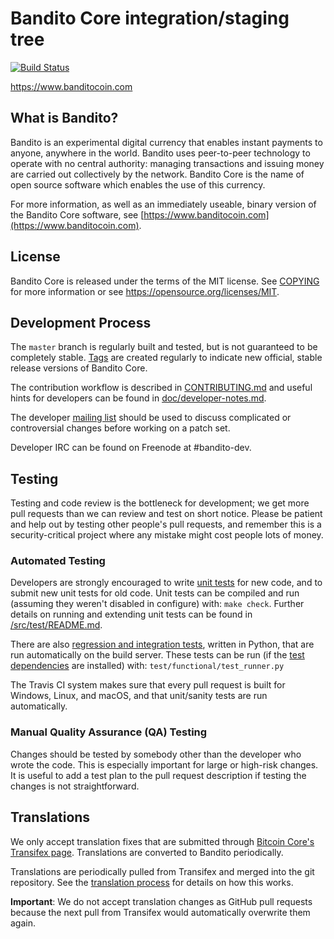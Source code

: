 Bandito Core integration/staging tree
=====================================

[![Build Status](https://travis-ci.org/banditocoin/bandito.svg?branch=master)](https://travis-ci.org/banditocoin/bandito)

https://www.banditocoin.com

What is Bandito?
----------------

Bandito is an experimental digital currency that enables instant payments to
anyone, anywhere in the world. Bandito uses peer-to-peer technology to operate
with no central authority: managing transactions and issuing money are carried
out collectively by the network. Bandito Core is the name of open source
software which enables the use of this currency.

For more information, as well as an immediately useable, binary version of
the Bandito Core software, see [https://www.banditocoin.com](https://www.banditocoin.com).

License
-------

Bandito Core is released under the terms of the MIT license. See [COPYING](COPYING) for more
information or see https://opensource.org/licenses/MIT.

Development Process
-------------------

The `master` branch is regularly built and tested, but is not guaranteed to be
completely stable. [Tags](https://github.com/banditocoin/bandito/tags) are created
regularly to indicate new official, stable release versions of Bandito Core.

The contribution workflow is described in [CONTRIBUTING.md](CONTRIBUTING.md)
and useful hints for developers can be found in [doc/developer-notes.md](doc/developer-notes.md).

The developer [mailing list](https://groups.google.com/forum/#!forum/bandito-dev)
should be used to discuss complicated or controversial changes before working
on a patch set.

Developer IRC can be found on Freenode at #bandito-dev.

Testing
-------

Testing and code review is the bottleneck for development; we get more pull
requests than we can review and test on short notice. Please be patient and help out by testing
other people's pull requests, and remember this is a security-critical project where any mistake might cost people
lots of money.

### Automated Testing

Developers are strongly encouraged to write [unit tests](src/test/README.md) for new code, and to
submit new unit tests for old code. Unit tests can be compiled and run
(assuming they weren't disabled in configure) with: `make check`. Further details on running
and extending unit tests can be found in [/src/test/README.md](/src/test/README.md).

There are also [regression and integration tests](/test), written
in Python, that are run automatically on the build server.
These tests can be run (if the [test dependencies](/test) are installed) with: `test/functional/test_runner.py`

The Travis CI system makes sure that every pull request is built for Windows, Linux, and macOS, and that unit/sanity tests are run automatically.

### Manual Quality Assurance (QA) Testing

Changes should be tested by somebody other than the developer who wrote the
code. This is especially important for large or high-risk changes. It is useful
to add a test plan to the pull request description if testing the changes is
not straightforward.

Translations
------------

We only accept translation fixes that are submitted through [Bitcoin Core's Transifex page](https://www.transifex.com/projects/p/bitcoin/).
Translations are converted to Bandito periodically.

Translations are periodically pulled from Transifex and merged into the git repository. See the
[translation process](doc/translation_process.md) for details on how this works.

**Important**: We do not accept translation changes as GitHub pull requests because the next
pull from Transifex would automatically overwrite them again.
